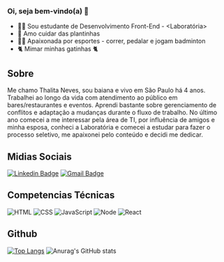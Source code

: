 ### Oi, seja bem-vindo(a) &#127803;

- 👩‍🎓 Sou estudante de Desenvolvimento Front-End - <Laboratória>
- 🌿 Amo cuidar das plantinhas
- 🏃‍♀️ Apaixonada por esportes - correr, pedalar e jogam badminton 
- 🐈 Mimar minhas gatinhas 🐈



## Sobre

Me chamo Thalita Neves, sou baiana e vivo em São Paulo há 4 anos. Trabalhei ao longo da vida com atendimento ao público em bares/restaurantes e eventos. Aprendi bastante sobre gerenciamento de conflitos e adaptação a mudanças durante o fluxo de trabalho. No último ano comecei a me interessar pela área de TI, por influência de amigos e minha esposa, conheci a Laboratória e comecei a estudar para fazer o processo seletivo, me apaixonei pelo conteúdo e decidi me dedicar. 



## Midias Sociais

[![Linkedin Badge](https://ik.imagekit.io/ThalitaNeves95/1727490_linkedin_social_media_job_network_icon__2__UgqTD_eje.png?updatedAt=1629484874968=https://www.linkedin.com/in/thalitanevesdesouza/)](https://www.linkedin.com/in/thalitanevesdesouza/)     [![Gmail Badge](https://ik.imagekit.io/ThalitaNeves95/1873613_contact_email_message_letter_media_icon_9tM9UYXvZ.png?updatedAt=1629484622075&link=mailto:thalita.neves24@)](mailto:thalita.neves24@gmail.com)



## Competencias Técnicas
![HTML](https://ik.imagekit.io/ThalitaNeves95/html_-Agtkrj-0.png?updatedAt=1629486797625)
![CSS](https://ik.imagekit.io/ThalitaNeves95/css_1jHkLSNX6.png?updatedAt=1629486797935)
![JavaScript](https://ik.imagekit.io/ThalitaNeves95/js_eUSE75APNJp3.png?updatedAt=1629486797451)
![Node](https://ik.imagekit.io/ThalitaNeves95/node_t-OsiZgdI.png?updatedAt=1629486797453)
![React](https://ik.imagekit.io/ThalitaNeves95/react_PNIGht3Vl.png?updatedAt=1629486797445)



## Github

[![Top Langs](https://github-readme-stats.vercel.app/api/top-langs/?username=ThalitaNeves95&theme=react&show_icons=true)](https://github.com/ThalitaNeves95) ![Anurag's GitHub stats](https://github-readme-stats.vercel.app/api?username=ThalitaNeves95&theme=react&show_icons=true)


